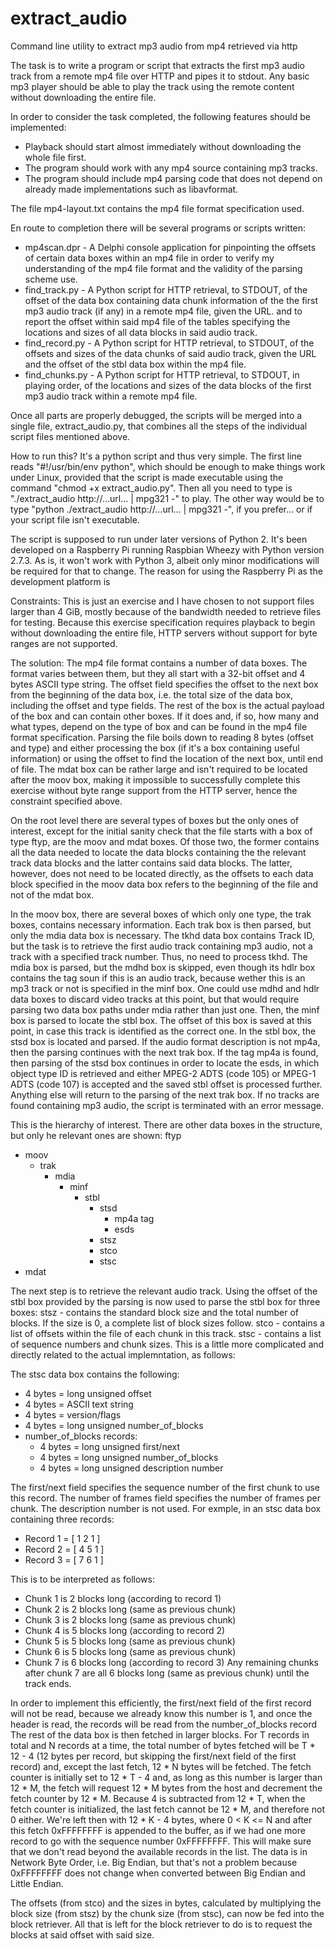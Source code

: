 # extract_audio
Command line utility to extract mp3 audio from mp4 retrieved via http

The task is to write a program or script that extracts the first mp3 audio track from a remote mp4 file over HTTP and pipes it to stdout.
Any basic mp3 player should be able to play the track using the remote content without downloading the entire file.

In order to consider the task completed, the following features should be implemented:
- Playback should start almost immediately without downloading the whole file first.
- The program should work with any mp4 source containing mp3 tracks.
- The program should include mp4 parsing code that does not depend on already made implementations such as libavformat.

The file mp4-layout.txt contains the mp4 file format specification used.

En route to completion there will be several programs or scripts written:
- mp4scan.dpr - A Delphi console application for pinpointing the offsets of certain data boxes within an mp4 file in order to verify my understanding of the mp4 file format and the validity of the parsing scheme use.
- find_track.py - A Python script for HTTP retrieval, to STDOUT, of the offset of the data box containing data chunk information of the the first mp3 audio track (if any) in a remote mp4 file, given the URL.
 and to report the offset within said mp4 file of the tables specifying the locations and sizes of all data blocks in said audio track.
- find_record.py - A Python script for HTTP retrieval, to STDOUT, of the offsets and sizes of the data chunks of said audio track, given the URL and the offset of the stbl data box within the mp4 file.
- find_chunks.py - A Python script for HTTP retrieval, to STDOUT, in playing order, of the locations and sizes of the data blocks of the first mp3 audio track within a remote mp4 file.

Once all parts are properly debugged, the scripts will be merged into a single file, extract_audio.py, that combines all the steps of the individual script files mentioned above.

How to run this?
It's a python script and thus very simple. The first line reads "#!/usr/bin/env python", which should be enough to make things work under Linux, provided that the script is made executable using the command "chmod +x extract_audio.py".
Then all you need to type is "./extract_audio http://...url... | mpg321 -" to play.
The other way would be to type "python ./extract_audio http://...url... | mpg321 -", if you prefer... or if your script file isn't executable.

The script is supposed to run under later versions of Python 2. It's been developed on a Raspberry Pi running Raspbian Wheezy with Python version 2.7.3. As is, it won't work with Python 3, albeit only minor modifications will be required for that to change.
The reason for using the Raspberry Pi as the development platform is 

Constraints:
This is just an exercise and I have chosen to not support files larger than 4 GiB, mostly because of the bandwidth needed to retrieve files for testing.
Because this exercise specification requires playback to begin without downloading the entire file, HTTP servers without support for byte ranges are not supported. 

The solution:
The mp4 file format contains a number of data boxes. The format varies between them, but they all start with a 32-bit offset and 4 bytes ASCII type string.
The offset field specifies the offset to the next box from the beginning of the data box, i.e. the total size of the data box, including the offset and type fields.
The rest of the box is the actual payload of the box and can contain other boxes. If it does and, if so, how many and what types, depend on the type of box and can be found in the mp4 file format specification.
Parsing the file boils down to reading 8 bytes (offset and type) and either processing the box (if it's a box containing useful information) or using the offset to find the location of the next box, until end of file.
The mdat box can be rather large and isn't required to be located after the moov box, making it impossible to successfully complete this exercise without byte range support from the HTTP server, hence the constraint specified above.

On the root level there are several types of boxes but the only ones of interest, except for the initial sanity check that the file starts with a box of type ftyp, are the moov and mdat boxes.
Of those two, the former contains all the data needed to locate the data blocks containing the the relevant track data blocks and the latter contains said data blocks. The latter, however, does not need to be located directly, as the offsets to each data block specified in the moov data box refers to the beginning of the file and not of the mdat box.

In the moov box, there are several boxes of which only one type, the trak boxes, contains necessary information.
Each trak box is then parsed, but only the mdia data box is necessary. The tkhd data box contains Track ID, but the task is to retrieve the first audio track containing mp3 audio, not a track with a specified track number. Thus, no need to process tkhd.
The mdia box is parsed, but the mdhd box is skipped, even though its hdlr box contains the tag soun if this is an audio track, because wether this is an mp3 track or not is specified in the minf box. One could use mdhd and hdlr data boxes to discard video tracks at this point, but that would require parsing two data box paths under mdia rather than just one.
Then, the minf box is parsed to locate the stbl box. The offset of this box is saved at this point, in case this track is identified as the correct one.
In the stbl box, the stsd box is located and parsed. If the audio format description is not mp4a, then the parsing continues with the next trak box.
If the tag mp4a is found, then parsing of the stsd box continues in order to locate the esds, in which object type ID is retrieved and either MPEG-2 ADTS (code 105) or MPEG-1 ADTS (code 107) is accepted and the saved stbl offset is processed further. Anything else will return to the parsing of the next trak box.
If no tracks are found containing mp3 audio, the script is terminated with an error message.

This is the hierarchy of interest. There are other data boxes in the structure, but only he relevant ones are shown:
ftyp
- moov
   - trak
      - mdia
         - minf
            - stbl
               - stsd
                  - mp4a tag
                  - esds
               - stsz
               - stco
               - stsc
- mdat

The next step is to retrieve the relevant audio track.
Using the offset of the stbl box provided by the parsing is now used to parse the stbl box for three boxes:
stsz - contains the standard block size and the total number of blocks. If the size is 0, a complete list of block sizes follow.
stco - contains a list of offsets within the file of each chunk in this track.
stsc - contains a list of sequence numbers and chunk sizes. This is a little more complicated and directly related to the actual implemntation, as follows:

The stsc data box contains the following:
- 4 bytes = long unsigned offset
- 4 bytes = ASCII text string
- 4 bytes = version/flags
- 4 bytes = long unsigned number_of_blocks
- number_of_blocks records:
   - 4 bytes = long unsigned first/next
   - 4 bytes = long unsigned number_of_blocks
   - 4 bytes = long unsigned description number

The first/next field specifies the sequence number of the first chunk to use this record.
The number of frames field specifies the number of frames per chunk.
The description number is not used.
For exmple, in an stsc data box containing three records:
- Record 1 = [ 1 2 1 ]
- Record 2 = [ 4 5 1 ]
- Record 3 = [ 7 6 1 ]

This is to be interpreted as follows:
- Chunk 1 is 2 blocks long (according to record 1)
- Chunk 2 is 2 blocks long (same as previous chunk)
- Chunk 3 is 2 blocks long (same as previous chunk)
- Chunk 4 is 5 blocks long (according to record 2)
- Chunk 5 is 5 blocks long (same as previous chunk)
- Chunk 6 is 5 blocks long (same as previous chunk)
- Chunk 7 is 6 blocks long (according to record 3)
Any remaining chunks after chunk 7 are all 6 blocks long (same as previous chunk) until the track ends.

In order to implement this efficiently, the first/next field of the first record will not be read, because we already know this number is 1, and once the header is read, the records will be read from the number_of_blocks record
The rest of the data box is then fetched in larger blocks. For T records in total and N records at a time, the total number of bytes fetched will be T * 12 - 4 (12 bytes per record, but skipping the first/next field of the first record) and, except the last fetch, 12 * N bytes will be fetched.
The fetch counter is initially set to 12 * T - 4 and, as long as this number is larger than 12 * M, the fetch will request 12 * M bytes from the host and decrement the fetch counter by 12 * M.
Because 4 is subtracted from 12 * T, when the fetch counter is initialized, the last fetch cannot be 12 * M, and therefore not 0 either. We're left then with 12 * K - 4 bytes, where 0 < K <= N and after this fetch 0xFFFFFFFF is appended to the buffer, as if we had one more record to go with the sequence number 0xFFFFFFFF.
This will make sure that we don't read beyond the available records in the list. The data is in Network Byte Order, i.e. Big Endian, but that's not a problem because 0xFFFFFFFF does not change when converted between Big Endian and Little Endian.

The offsets (from stco) and the sizes in bytes, calculated by multiplying the block size (from stsz) by the chunk size (from stsc), can now be fed into the block retriever.
All that is left for the block retriever to do is to request the blocks at said offset with said size.
